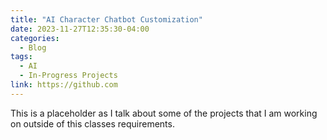```yaml
---
title: "AI Character Chatbot Customization"
date: 2023-11-27T12:35:30-04:00
categories:
  - Blog
tags:
  - AI
  - In-Progress Projects
link: https://github.com
---
```


This is a placeholder as I talk about some of the projects that I am working on outside of this classes requirements. 
